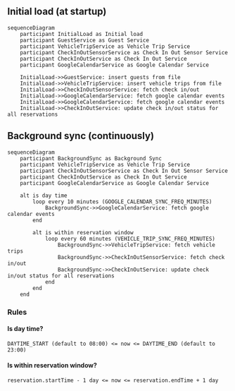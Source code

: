 ## Initial load (at startup)

```mermaid
sequenceDiagram
    participant InitialLoad as Initial load
    participant GuestService as Guest Service
    participant VehicleTripService as Vehicle Trip Service
    participant CheckInOutSensorService as Check In Out Sensor Service
    participant CheckInOutService as Check In Out Service
    participant GoogleCalendarService as Google Calendar Service

    InitialLoad->>GuestService: insert guests from file
    InitialLoad->>VehicleTripService: insert vehicle trips from file
    InitialLoad->>CheckInOutSensorService: fetch check in/out
    InitialLoad->>GoogleCalendarService: fetch google calendar events
    InitialLoad->>GoogleCalendarService: fetch google calendar events
    InitialLoad->>CheckInOutService: update check in/out status for all reservations
```

## Background sync (continuously)

```mermaid
sequenceDiagram
    participant BackgroundSync as Background Sync
    participant VehicleTripService as Vehicle Trip Service
    participant CheckInOutSensorService as Check In Out Sensor Service
    participant CheckInOutService as Check In Out Service
    participant GoogleCalendarService as Google Calendar Service

    alt is day time
        loop every 10 minutes (GOOGLE_CALENDAR_SYNC_FREQ_MINUTES)
            BackgroundSync->>GoogleCalendarService: fetch google calendar events
        end
        
        alt is within reservation window
            loop every 60 minutes (VEHICLE_TRIP_SYNC_FREQ_MINUTES)
                BackgroundSync->>VehicleTripService: fetch vehicle trips
                BackgroundSync->>CheckInOutSensorService: fetch check in/out
                BackgroundSync->>CheckInOutService: update check in/out status for all reservations
            end
        end
    end
```

### Rules

#### Is day time?

`DAYTIME_START (default to 08:00) <= now <= DAYTIME_END (default to 23:00)`

#### Is within reservation window?

`reservation.startTime - 1 day <= now <= reservation.endTime + 1 day`
